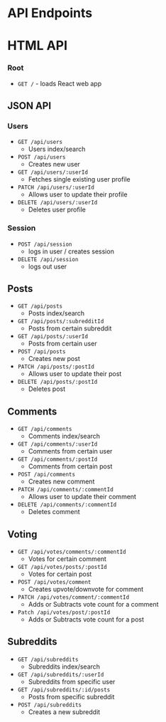 # API Endpoints

# HTML API

### Root

* `GET /` - loads React web app

## JSON API

### Users

* `GET /api/users`
    * Users index/search
* `POST /api/users`
    * Creates new user
* `GET /api/users/:userId`
    * Fetches single existing user profile
* `PATCH /api/users/:userId`
    * Allows user to update their profile
* `DELETE /api/users/:userId`
    * Deletes user profile

### Session

* `POST /api/session` 
    * logs in user / creates session
* `DELETE /api/session` 
    * logs out user

## Posts 

* `GET /api/posts`
    * Posts index/search
* `GET /api/posts/:subredditId`
    * Posts from certain subreddit
* `GET /api/posts/:userId`
    * Posts from certain user
* `POST /api/posts`
    * Creates new post
* `PATCH /api/posts/:postId`
    * Allows user to update their post
* `DELETE /api/posts/:postId`
    * Deletes post

## Comments

* `GET /api/comments`
    * Comments index/search
* `GET /api/comments/:userId`
    * Comments from certain user
* `GET /api/comments/:postId`
    * Comments from certain post
* `POST /api/comments`
    * Creates new comment
* `PATCH /api/comments/:commentId`
    * Allows user to update their comment
* `DELETE /api/comments/:commentId`
    * Deletes comment

## Voting

* `GET /api/votes/comments/:commentId`
    * Votes for certain comment
* `GET /api/votes/posts/:postId`
    * Votes for certain post
* `POST /api/votes/comment`
    * Creates upvote/downvote for comment
* `PATCH /api/votes/comment/:commentId`
    * Adds or Subtracts vote count for a comment
* `Patch /api/votes/post/:postId`
    * Adds or Subtracts vote count for a post

## Subreddits

* `GET /api/subreddits`
    * Subreddits index/search
* `GET /api/subreddits/:userId`
    * Subreddits from specific user
* `GET /api/subreddits/:id/posts`
    * Posts from specific subreddit
* `POST /api/subreddits`
    * Creates a new subreddit

